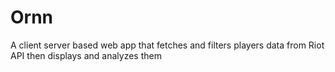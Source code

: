 # Ornn

A client server based web app that fetches and filters players data from Riot API then displays and analyzes them
